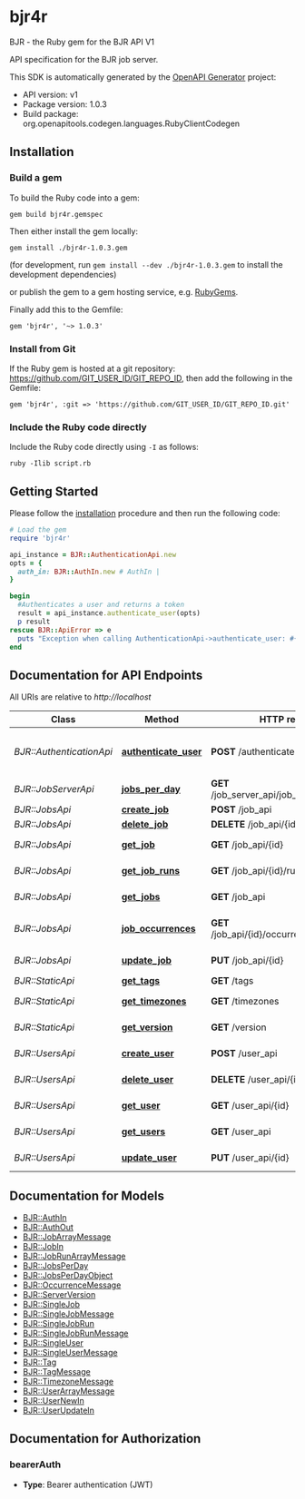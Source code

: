 # bjr4r

BJR - the Ruby gem for the BJR API V1

API specification for the BJR job server.

This SDK is automatically generated by the [OpenAPI Generator](https://openapi-generator.tech) project:

- API version: v1
- Package version: 1.0.3
- Build package: org.openapitools.codegen.languages.RubyClientCodegen

## Installation

### Build a gem

To build the Ruby code into a gem:

```shell
gem build bjr4r.gemspec
```

Then either install the gem locally:

```shell
gem install ./bjr4r-1.0.3.gem
```

(for development, run `gem install --dev ./bjr4r-1.0.3.gem` to install the development dependencies)

or publish the gem to a gem hosting service, e.g. [RubyGems](https://rubygems.org/).

Finally add this to the Gemfile:

    gem 'bjr4r', '~> 1.0.3'

### Install from Git

If the Ruby gem is hosted at a git repository: https://github.com/GIT_USER_ID/GIT_REPO_ID, then add the following in the Gemfile:

    gem 'bjr4r', :git => 'https://github.com/GIT_USER_ID/GIT_REPO_ID.git'

### Include the Ruby code directly

Include the Ruby code directly using `-I` as follows:

```shell
ruby -Ilib script.rb
```

## Getting Started

Please follow the [installation](#installation) procedure and then run the following code:

```ruby
# Load the gem
require 'bjr4r'

api_instance = BJR::AuthenticationApi.new
opts = {
  auth_in: BJR::AuthIn.new # AuthIn | 
}

begin
  #Authenticates a user and returns a token
  result = api_instance.authenticate_user(opts)
  p result
rescue BJR::ApiError => e
  puts "Exception when calling AuthenticationApi->authenticate_user: #{e}"
end

```

## Documentation for API Endpoints

All URIs are relative to *http://localhost*

Class | Method | HTTP request | Description
------------ | ------------- | ------------- | -------------
*BJR::AuthenticationApi* | [**authenticate_user**](docs/AuthenticationApi.md#authenticate_user) | **POST** /authenticate | Authenticates a user and returns a token
*BJR::JobServerApi* | [**jobs_per_day**](docs/JobServerApi.md#jobs_per_day) | **GET** /job_server_api/job_runs_per_day | Jobs Per Day
*BJR::JobsApi* | [**create_job**](docs/JobsApi.md#create_job) | **POST** /job_api | Creates a job
*BJR::JobsApi* | [**delete_job**](docs/JobsApi.md#delete_job) | **DELETE** /job_api/{id} | Deletes a job
*BJR::JobsApi* | [**get_job**](docs/JobsApi.md#get_job) | **GET** /job_api/{id} | Retrieves a single job
*BJR::JobsApi* | [**get_job_runs**](docs/JobsApi.md#get_job_runs) | **GET** /job_api/{id}/runs | Retrieve the runs for a job
*BJR::JobsApi* | [**get_jobs**](docs/JobsApi.md#get_jobs) | **GET** /job_api | Retrieves jobs
*BJR::JobsApi* | [**job_occurrences**](docs/JobsApi.md#job_occurrences) | **GET** /job_api/{id}/occurrences/{end_date} | Upcoming job occurrences
*BJR::JobsApi* | [**update_job**](docs/JobsApi.md#update_job) | **PUT** /job_api/{id} | Updates a single job
*BJR::StaticApi* | [**get_tags**](docs/StaticApi.md#get_tags) | **GET** /tags | Get tags
*BJR::StaticApi* | [**get_timezones**](docs/StaticApi.md#get_timezones) | **GET** /timezones | Get timezones
*BJR::StaticApi* | [**get_version**](docs/StaticApi.md#get_version) | **GET** /version | Server version
*BJR::UsersApi* | [**create_user**](docs/UsersApi.md#create_user) | **POST** /user_api | Creates a user
*BJR::UsersApi* | [**delete_user**](docs/UsersApi.md#delete_user) | **DELETE** /user_api/{id} | Deletes a user
*BJR::UsersApi* | [**get_user**](docs/UsersApi.md#get_user) | **GET** /user_api/{id} | Retrieve a single user
*BJR::UsersApi* | [**get_users**](docs/UsersApi.md#get_users) | **GET** /user_api | Retrieves users
*BJR::UsersApi* | [**update_user**](docs/UsersApi.md#update_user) | **PUT** /user_api/{id} | Update a single user


## Documentation for Models

 - [BJR::AuthIn](docs/AuthIn.md)
 - [BJR::AuthOut](docs/AuthOut.md)
 - [BJR::JobArrayMessage](docs/JobArrayMessage.md)
 - [BJR::JobIn](docs/JobIn.md)
 - [BJR::JobRunArrayMessage](docs/JobRunArrayMessage.md)
 - [BJR::JobsPerDay](docs/JobsPerDay.md)
 - [BJR::JobsPerDayObject](docs/JobsPerDayObject.md)
 - [BJR::OccurrenceMessage](docs/OccurrenceMessage.md)
 - [BJR::ServerVersion](docs/ServerVersion.md)
 - [BJR::SingleJob](docs/SingleJob.md)
 - [BJR::SingleJobMessage](docs/SingleJobMessage.md)
 - [BJR::SingleJobRun](docs/SingleJobRun.md)
 - [BJR::SingleJobRunMessage](docs/SingleJobRunMessage.md)
 - [BJR::SingleUser](docs/SingleUser.md)
 - [BJR::SingleUserMessage](docs/SingleUserMessage.md)
 - [BJR::Tag](docs/Tag.md)
 - [BJR::TagMessage](docs/TagMessage.md)
 - [BJR::TimezoneMessage](docs/TimezoneMessage.md)
 - [BJR::UserArrayMessage](docs/UserArrayMessage.md)
 - [BJR::UserNewIn](docs/UserNewIn.md)
 - [BJR::UserUpdateIn](docs/UserUpdateIn.md)


## Documentation for Authorization


### bearerAuth

- **Type**: Bearer authentication (JWT)

